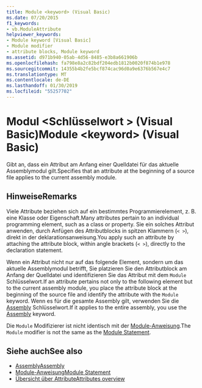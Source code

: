 ```yaml
---
title: Module <keyword> (Visual Basic)
ms.date: 07/20/2015
f1_keywords:
- vb.ModuleAttribute
helpviewer_keywords:
- Module keyword [Visual Basic]
- Module modifier
- attribute blocks, Module keyword
ms.assetid: d971b940-05ab-4d56-8485-e3b8a661906b
ms.openlocfilehash: fa798e8a2c82bdf204edb1812b0020f874b1e978
ms.sourcegitcommit: 14355b4b2fe5bcf874cac96d0a9e6376b567e4c7
ms.translationtype: MT
ms.contentlocale: de-DE
ms.lasthandoff: 01/30/2019
ms.locfileid: "55257702"
---
```

# <a name="module-keyword-visual-basic"></a><span data-ttu-id="41616-102">Modul \<Schlüsselwort > (Visual Basic)</span><span class="sxs-lookup"><span data-stu-id="41616-102">Module \<keyword> (Visual Basic)</span></span>
<span data-ttu-id="41616-103">Gibt an, dass ein Attribut am Anfang einer Quelldatei für das aktuelle Assemblymodul gilt.</span><span class="sxs-lookup"><span data-stu-id="41616-103">Specifies that an attribute at the beginning of a source file applies to the current assembly module.</span></span>  
  
## <a name="remarks"></a><span data-ttu-id="41616-104">Hinweise</span><span class="sxs-lookup"><span data-stu-id="41616-104">Remarks</span></span>  
 <span data-ttu-id="41616-105">Viele Attribute beziehen sich auf ein bestimmtes Programmierelement, z. B. eine Klasse oder Eigenschaft.</span><span class="sxs-lookup"><span data-stu-id="41616-105">Many attributes pertain to an individual programming element, such as a class or property.</span></span> <span data-ttu-id="41616-106">Sie ein solches Attribut anwenden, durch Anfügen des Attributblocks in spitzen Klammern (`< >`), direkt in der deklarationsanweisung.</span><span class="sxs-lookup"><span data-stu-id="41616-106">You apply such an attribute by attaching the attribute block, within angle brackets (`< >`), directly to the declaration statement.</span></span>  
  
 <span data-ttu-id="41616-107">Wenn ein Attribut nicht nur auf das folgende Element, sondern um das aktuelle Assemblymodul betrifft, Sie platzieren Sie den Attributblock am Anfang der Quelldatei und identifizieren Sie das Attribut mit dem `Module` Schlüsselwort.</span><span class="sxs-lookup"><span data-stu-id="41616-107">If an attribute pertains not only to the following element but to the current assembly module, you place the attribute block at the beginning of the source file and identify the attribute with the `Module` keyword.</span></span> <span data-ttu-id="41616-108">Wenn es für die gesamte Assembly gilt, verwenden Sie die [Assembly](../../../visual-basic/language-reference/modifiers/assembly.md) Schlüsselwort.</span><span class="sxs-lookup"><span data-stu-id="41616-108">If it applies to the entire assembly, you use the [Assembly](../../../visual-basic/language-reference/modifiers/assembly.md) keyword.</span></span>  
  
 <span data-ttu-id="41616-109">Die `Module` Modifizierer ist nicht identisch mit der [Module-Anweisung](../../../visual-basic/language-reference/statements/module-statement.md).</span><span class="sxs-lookup"><span data-stu-id="41616-109">The `Module` modifier is not the same as the [Module Statement](../../../visual-basic/language-reference/statements/module-statement.md).</span></span>  
  
## <a name="see-also"></a><span data-ttu-id="41616-110">Siehe auch</span><span class="sxs-lookup"><span data-stu-id="41616-110">See also</span></span>
- [<span data-ttu-id="41616-111">Assembly</span><span class="sxs-lookup"><span data-stu-id="41616-111">Assembly</span></span>](../../../visual-basic/language-reference/modifiers/assembly.md)
- [<span data-ttu-id="41616-112">Module-Anweisung</span><span class="sxs-lookup"><span data-stu-id="41616-112">Module Statement</span></span>](../../../visual-basic/language-reference/statements/module-statement.md)
- [<span data-ttu-id="41616-113">Übersicht über Attribute</span><span class="sxs-lookup"><span data-stu-id="41616-113">Attributes overview</span></span>](../../../visual-basic/programming-guide/concepts/attributes/index.md)

